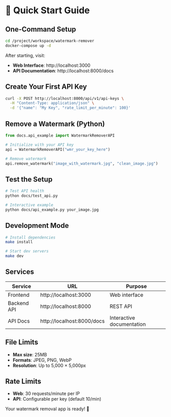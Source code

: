 # 🚀 Quick Start Guide

## One-Command Setup

```bash
cd /project/workspace/watermark-remover
docker-compose up -d
```

After starting, visit:
- **Web Interface**: http://localhost:3000
- **API Documentation**: http://localhost:8000/docs

## Create Your First API Key

```bash
curl -X POST http://localhost:8000/api/v1/api-keys \
  -H "Content-Type: application/json" \
  -d '{"name": "My Key", "rate_limit_per_minute": 100}'
```

## Remove a Watermark (Python)

```python
from docs.api_example import WatermarkRemoverAPI

# Initialize with your API key
api = WatermarkRemoverAPI("wmr_your_key_here")

# Remove watermark
api.remove_watermark("image_with_watermark.jpg", "clean_image.jpg")
```

## Test the Setup

```bash
# Test API health
python docs/test_api.py

# Interactive example
python docs/api_example.py your_image.jpg
```

## Development Mode

```bash
# Install dependencies
make install

# Start dev servers
make dev
```

## Services

| Service | URL | Purpose |
|---------|-----|---------|
| Frontend | http://localhost:3000 | Web interface |
| Backend API | http://localhost:8000 | REST API |
| API Docs | http://localhost:8000/docs | Interactive documentation |

## File Limits

- **Max size**: 25MB
- **Formats**: JPEG, PNG, WebP
- **Resolution**: Up to 5,000 × 5,000px

## Rate Limits

- **Web**: 30 requests/minute per IP
- **API**: Configurable per key (default 10/min)

Your watermark removal app is ready! 🎉